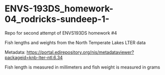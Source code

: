 # ENVS-193DS_homework-04_rodricks-sundeep-1-
Repo for second attempt of ENVS193DS homework #4

Fish lengths and weights from the North Temperate Lakes LTER data

Metadata: https://portal.edirepository.org/nis/metadataviewer?packageid=knb-lter-ntl.6.34

Fish length is measured in millimeters and fish weight is measured in grams